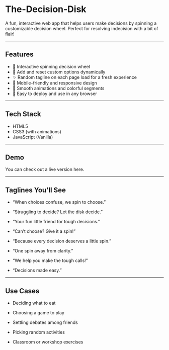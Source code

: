 # The-Decision-Disk
A fun, interactive web app that helps users make decisions by spinning a customizable decision wheel. Perfect for resolving indecision with a bit of flair!

---

## Features

- 🎡 Interactive spinning decision wheel
- 📝 Add and reset custom options dynamically
- ✨ Random tagline on each page load for a fresh experience
- 📱 Mobile-friendly and responsive design
- 🎨 Smooth animations and colorful segments
- 🚀 Easy to deploy and use in any browser

---

## Tech Stack

- HTML5
- CSS3 (with animations)
- JavaScript (Vanilla)

---

## Demo
You can check out a live version here. 

---

## Taglines You’ll See

- “When choices confuse, we spin to choose.”

- “Struggling to decide? Let the disk decide.”

- “Your fun little friend for tough decisions.”

- “Can’t choose? Give it a spin!”

- “Because every decision deserves a little spin.”

- “One spin away from clarity.”

- “We help you make the tough calls!”

- “Decisions made easy.”

---

## Use Cases

- Deciding what to eat

- Choosing a game to play

- Settling debates among friends

- Picking random activities

- Classroom or workshop exercises


